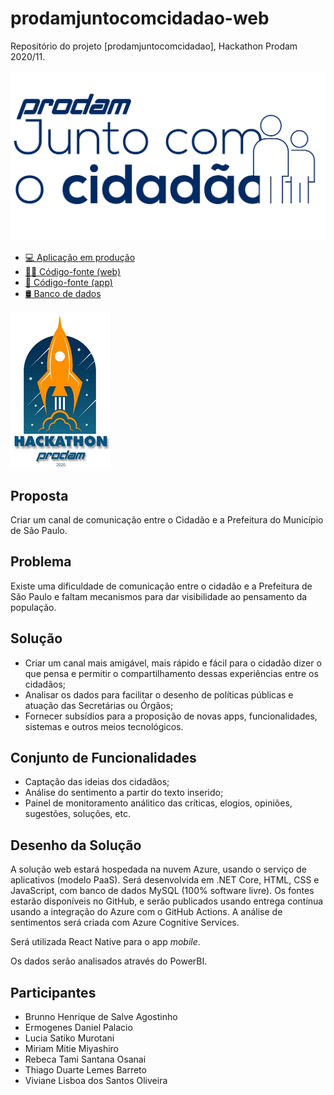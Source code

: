# prodamjuntocomcidadao-web

Repositório do projeto [prodamjuntocomcidadao], Hackathon Prodam 2020/11.

![Prodam Junto com Cidadão](wwwroot/logo.juntocomocidadao-dark.svg)

- [💻 Aplicação em produção](https://prodamjuntocomcidadao.azurewebsites.net/)
- [🐱‍💻 Código-fonte (web)](https://github.com/ermogenes/prodamjuntocomcidadao-web)
- [📱 Código-fonte (app)](https://github.com/thidulb/Junto-com-cidadao-App)
- [🛢 Banco de dados](https://github.com/ermogenes/prodamjuntocomcidadao-mysql)

![Hackathon Prodam 2020](wwwroot/logo.hackathon2020.png)

## Proposta

Criar um canal de comunicação entre o Cidadão e a Prefeitura do Município de São Paulo.

## Problema

Existe uma dificuldade de comunicação entre o cidadão e a Prefeitura de São Paulo e faltam mecanismos para dar visibilidade ao pensamento da população.

## Solução

* Criar um canal mais amigável, mais rápido e fácil para o cidadão dizer o que pensa e permitir o compartilhamento dessas experiências entre os cidadãos;
* Analisar os dados para facilitar o desenho de políticas públicas e atuação das Secretárias ou Órgãos;
* Fornecer subsídios para a proposição de novas apps, funcionalidades, sistemas e outros meios tecnológicos.

## Conjunto de Funcionalidades

* Captação das ideias dos cidadãos;
* Análise do sentimento a partir do texto inserido;
* Painel de monitoramento análitico das críticas, elogios, opiniões, sugestões, soluções, etc.

## Desenho da Solução

A solução web estará hospedada na nuvem Azure, usando o serviço de aplicativos (modelo PaaS). Será desenvolvida em .NET Core, HTML, CSS e JavaScript, com banco de dados MySQL (100% software livre). Os fontes estarão disponíveis no GitHub, e serão publicados usando entrega contínua usando a integração do Azure com o GitHub Actions. A análise de sentimentos será criada com Azure Cognitive Services.

Será utilizada React Native para o app _mobile_.

Os dados serão analisados através do PowerBI.

## Participantes

- Brunno Henrique de Salve Agostinho
- Ermogenes Daniel Palacio
- Lucia Satiko Murotani
- Miriam Mitie Miyashiro
- Rebeca Tami Santana Osanai
- Thiago Duarte Lemes Barreto
- Viviane Lisboa dos Santos Oliveira